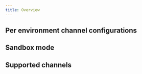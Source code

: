 ```yaml
---
title: Overview
---
```





## Per environment channel configurations


## Sandbox mode



## Supported channels